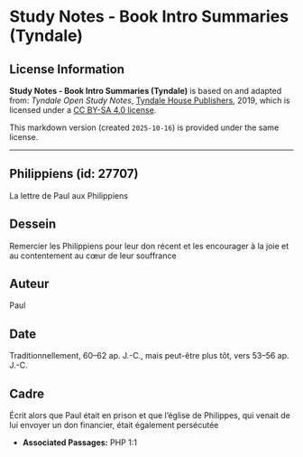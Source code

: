 # Study Notes - Book Intro Summaries (Tyndale)

## License Information

**Study Notes - Book Intro Summaries (Tyndale)** is based on and adapted from: _Tyndale Open Study Notes_, [Tyndale House Publishers](https://tyndaleopenresources.com/), 2019, which is licensed under a [CC BY-SA 4.0 license](https://creativecommons.org/licenses/by-sa/4.0/legalcode.en).

This markdown version (created `2025-10-16`) is provided under the same license.



--------------------------------

## Philippiens (id: 27707)

La lettre de Paul aux Philippiens

Dessein
-------

Remercier les Philippiens pour leur don récent et les encourager à la joie et au contentement au cœur de leur souffrance

Auteur
------

Paul

Date
----

Traditionnellement, 60–62 ap. J.\-C., mais peut\-être plus tôt, vers 53–56 ap. J.\-C.

Cadre
-----

Écrit alors que Paul était en prison et que l’église de Philippes, qui venait de lui envoyer un don financier, était également persécutée

* **Associated Passages:** PHP 1:1

